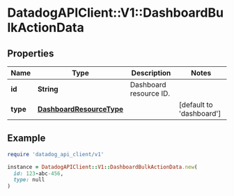 # DatadogAPIClient::V1::DashboardBulkActionData

## Properties

| Name | Type | Description | Notes |
| ---- | ---- | ----------- | ----- |
| **id** | **String** | Dashboard resource ID. |  |
| **type** | [**DashboardResourceType**](DashboardResourceType.md) |  | [default to &#39;dashboard&#39;] |

## Example

```ruby
require 'datadog_api_client/v1'

instance = DatadogAPIClient::V1::DashboardBulkActionData.new(
  id: 123-abc-456,
  type: null
)
```


